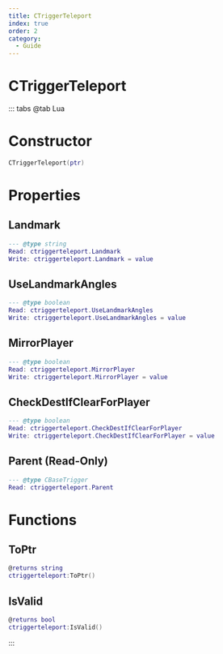 ```yaml
---
title: CTriggerTeleport
index: true
order: 2
category:
  - Guide
---
```


# CTriggerTeleport

::: tabs
@tab Lua
# Constructor
```lua
CTriggerTeleport(ptr)
```
# Properties
## Landmark 
```lua
--- @type string
Read: ctriggerteleport.Landmark
Write: ctriggerteleport.Landmark = value
```
## UseLandmarkAngles 
```lua
--- @type boolean
Read: ctriggerteleport.UseLandmarkAngles
Write: ctriggerteleport.UseLandmarkAngles = value
```
## MirrorPlayer 
```lua
--- @type boolean
Read: ctriggerteleport.MirrorPlayer
Write: ctriggerteleport.MirrorPlayer = value
```
## CheckDestIfClearForPlayer 
```lua
--- @type boolean
Read: ctriggerteleport.CheckDestIfClearForPlayer
Write: ctriggerteleport.CheckDestIfClearForPlayer = value
```
## Parent (Read-Only)
```lua
--- @type CBaseTrigger
Read: ctriggerteleport.Parent
```
# Functions
## ToPtr
```lua
@returns string
ctriggerteleport:ToPtr()
```
## IsValid
```lua
@returns bool
ctriggerteleport:IsValid()
```

:::